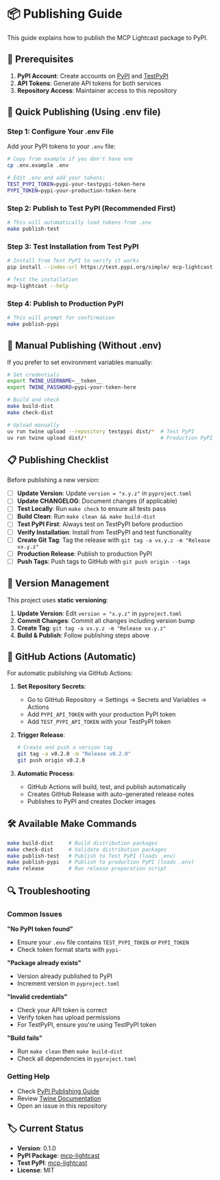 # 📦 Publishing Guide

This guide explains how to publish the MCP Lightcast package to PyPI.

## 🔑 Prerequisites

1. **PyPI Account**: Create accounts on [PyPI](https://pypi.org/account/register/) and [TestPyPI](https://test.pypi.org/account/register/)
2. **API Tokens**: Generate API tokens for both services
3. **Repository Access**: Maintainer access to this repository

## 🚀 Quick Publishing (Using .env file)

### Step 1: Configure Your .env File

Add your PyPI tokens to your `.env` file:

```bash
# Copy from example if you don't have one
cp .env.example .env

# Edit .env and add your tokens:
TEST_PYPI_TOKEN=pypi-your-testpypi-token-here
PYPI_TOKEN=pypi-your-production-token-here
```

### Step 2: Publish to Test PyPI (Recommended First)

```bash
# This will automatically load tokens from .env
make publish-test
```

### Step 3: Test Installation from Test PyPI

```bash
# Install from Test PyPI to verify it works
pip install --index-url https://test.pypi.org/simple/ mcp-lightcast

# Test the installation
mcp-lightcast --help
```

### Step 4: Publish to Production PyPI

```bash
# This will prompt for confirmation
make publish-pypi
```

## 🔧 Manual Publishing (Without .env)

If you prefer to set environment variables manually:

```bash
# Set credentials
export TWINE_USERNAME=__token__
export TWINE_PASSWORD=pypi-your-token-here

# Build and check
make build-dist
make check-dist

# Upload manually
uv run twine upload --repository testpypi dist/*  # Test PyPI
uv run twine upload dist/*                        # Production PyPI
```

## 📋 Publishing Checklist

Before publishing a new version:

- [ ] **Update Version**: Update `version = "x.y.z"` in `pyproject.toml`
- [ ] **Update CHANGELOG**: Document changes (if applicable)
- [ ] **Test Locally**: Run `make check` to ensure all tests pass
- [ ] **Build Clean**: Run `make clean && make build-dist`
- [ ] **Test PyPI First**: Always test on TestPyPI before production
- [ ] **Verify Installation**: Install from TestPyPI and test functionality
- [ ] **Create Git Tag**: Tag the release with `git tag -a vx.y.z -m "Release vx.y.z"`
- [ ] **Production Release**: Publish to production PyPI
- [ ] **Push Tags**: Push tags to GitHub with `git push origin --tags`

## 🎯 Version Management

This project uses **static versioning**:

1. **Update Version**: Edit `version = "x.y.z"` in `pyproject.toml`
2. **Commit Changes**: Commit all changes including version bump
3. **Create Tag**: `git tag -a vx.y.z -m "Release vx.y.z"`
4. **Build & Publish**: Follow publishing steps above

## 🔄 GitHub Actions (Automatic)

For automatic publishing via GitHub Actions:

1. **Set Repository Secrets**:
   - Go to GitHub Repository → Settings → Secrets and Variables → Actions
   - Add `PYPI_API_TOKEN` with your production PyPI token
   - Add `TEST_PYPI_API_TOKEN` with your TestPyPI token

2. **Trigger Release**:
   ```bash
   # Create and push a version tag
   git tag -a v0.2.0 -m "Release v0.2.0"
   git push origin v0.2.0
   ```

3. **Automatic Process**:
   - GitHub Actions will build, test, and publish automatically
   - Creates GitHub Release with auto-generated release notes
   - Publishes to PyPI and creates Docker images

## 🛠️ Available Make Commands

```bash
make build-dist     # Build distribution packages
make check-dist     # Validate distribution packages
make publish-test   # Publish to Test PyPI (loads .env)
make publish-pypi   # Publish to production PyPI (loads .env)
make release        # Run release preparation script
```

## 🔍 Troubleshooting

### Common Issues

**"No PyPI token found"**
- Ensure your `.env` file contains `TEST_PYPI_TOKEN` or `PYPI_TOKEN`
- Check token format starts with `pypi-`

**"Package already exists"**
- Version already published to PyPI
- Increment version in `pyproject.toml`

**"Invalid credentials"**
- Check your API token is correct
- Verify token has upload permissions
- For TestPyPI, ensure you're using TestPyPI token

**"Build fails"**
- Run `make clean` then `make build-dist`
- Check all dependencies in `pyproject.toml`

### Getting Help

- Check [PyPI Publishing Guide](https://packaging.python.org/tutorials/packaging-projects/)
- Review [Twine Documentation](https://twine.readthedocs.io/)
- Open an issue in this repository

## 🏷️ Current Status

- **Version**: 0.1.0
- **PyPI Package**: [mcp-lightcast](https://pypi.org/project/mcp-lightcast/)
- **Test PyPI**: [mcp-lightcast](https://test.pypi.org/project/mcp-lightcast/)
- **License**: MIT